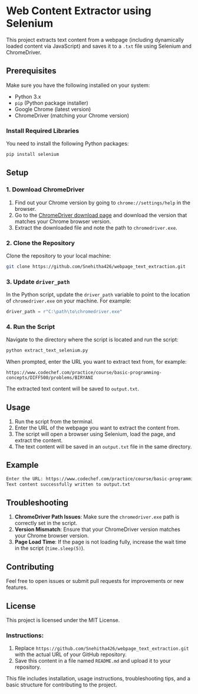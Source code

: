 # Web Content Extractor using Selenium

This project extracts text content from a webpage (including dynamically loaded content via JavaScript) and saves it to a `.txt` file using Selenium and ChromeDriver.

## Prerequisites

Make sure you have the following installed on your system:

- Python 3.x
- `pip` (Python package installer)
- Google Chrome (latest version)
- ChromeDriver (matching your Chrome version)

### Install Required Libraries

You need to install the following Python packages:

```bash
pip install selenium
```

## Setup

### 1. Download ChromeDriver

1. Find out your Chrome version by going to `chrome://settings/help` in the browser.
2. Go to the [ChromeDriver download page](https://sites.google.com/chromium.org/driver/) and download the version that matches your Chrome browser version.
3. Extract the downloaded file and note the path to `chromedriver.exe`.

### 2. Clone the Repository

Clone the repository to your local machine:

```bash
git clone https://github.com/Snehitha426/webpage_text_extraction.git
```

### 3. Update `driver_path`

In the Python script, update the `driver_path` variable to point to the location of `chromedriver.exe` on your machine. For example:

```python
driver_path = r"C:\path\to\chromedriver.exe"
```

### 4. Run the Script

Navigate to the directory where the script is located and run the script:

```bash
python extract_text_selenium.py
```

When prompted, enter the URL you want to extract text from, for example:

```
https://www.codechef.com/practice/course/basic-programming-concepts/DIFF500/problems/BIRYANI
```

The extracted text content will be saved to `output.txt`.

## Usage

1. Run the script from the terminal.
2. Enter the URL of the webpage you want to extract the content from.
3. The script will open a browser using Selenium, load the page, and extract the content.
4. The text content will be saved in an `output.txt` file in the same directory.

## Example

```bash
Enter the URL: https://www.codechef.com/practice/course/basic-programming-concepts/DIFF500/problems/BIRYANI
Text content successfully written to output.txt
```

## Troubleshooting

1. **ChromeDriver Path Issues**: Make sure the `chromedriver.exe` path is correctly set in the script.
2. **Version Mismatch**: Ensure that your ChromeDriver version matches your Chrome browser version.
3. **Page Load Time**: If the page is not loading fully, increase the wait time in the script (`time.sleep(5)`).

## Contributing

Feel free to open issues or submit pull requests for improvements or new features.

## License

This project is licensed under the MIT License.


### Instructions:
1. Replace `https://github.com/Snehitha426/webpage_text_extraction.git` with the actual URL of your GitHub repository.
2. Save this content in a file named `README.md` and upload it to your repository.

This file includes installation, usage instructions, troubleshooting tips, and a basic structure for contributing to the project.
